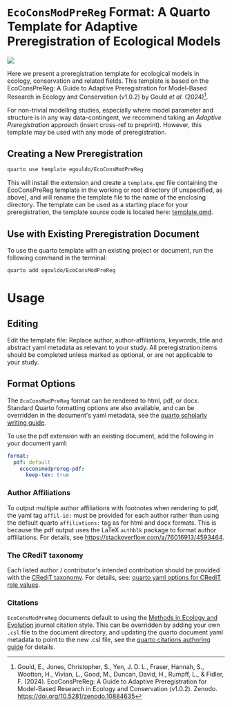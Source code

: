 # `EcoConsModPreReg` Format: A Quarto Template for Adaptive Preregistration of Ecological Models

[![](https://zenodo.org/badge/914660247.svg)](https://doi.org/10.5281/zenodo.15655052)

Here we present a preregistration template for ecological models in ecology, conservation and related fields. This template is based on the EcoConsPreReg: A Guide to Adaptive Preregistration for Model-Based Research in Ecology and Conservation (v1.0.2) by Gould *et al.* (2024)[^readme-1].

[^readme-1]: Gould, E., Jones, Christopher, S., Yen, J. D. L., Fraser, Hannah, S., Wootton, H., Vivian, L., Good, M., Duncan, David, H., Rumpff, L., & Fidler, F. (2024). EcoConsPreReg: A Guide to Adaptive Preregistration for Model-Based Research in Ecology and Conservation (v1.0.2). Zenodo. <https://doi.org/10.5281/zenodo.10884635>

For non-trivial modelling studies, especially where model parameter and structure is in any way data-contingent, we recommend taking an *Adaptive Preregistration* approach (insert cross-ref to preprint). However, this template may be used with any mode of preregistration.

## Creating a New Preregistration

``` bash
quarto use template egouldo/EcoConsModPreReg
```

This will install the extension and create a `template.qmd` file containing the EcoConsPreReg template in the working or root directory (if unspecified, as above), and will rename the template file to the name of the enclosing directory. The template can be used as a starting place for your preregistration, the template source code is located here: [template.qmd](template.qmd).

## Use with Existing Preregistration Document

To use the quarto template with an existing project or document, run the following command in the terminal:

``` bash
quarto add egouldo/EcoConsModPreReg
```

# Usage

## Editing

Edit the template file: Replace author, author-affiliations, keywords, title and abstract yaml metadata as relevant to your study. All preregistration items should be completed unless marked as optional, or are not applicable to your study.

## Format Options

The `EcoConsModPreReg` format can be rendered to html, pdf, or docx. Standard Quarto formatting options are also available, and can be overridden in the document's yaml metadata, see the [quarto scholarly writing guide](https://quarto.org/docs/authoring/front-matter.html).

To use the pdf extension with an existing document, add the following in your document yaml:

``` yaml
format:
  pdf: default
    ecoconsmodprereg-pdf:
      keep-tex: true
```

### Author Affiliations

To output multiple author affiliations with footnotes when rendering to pdf, the yaml tag `affil-id:` must be provided for each author rather than using the default quarto `affiliations:` tag as for html and docx formats. This is because the pdf output uses the LaTeX `authblk` package to format author affiliations. For details, see <https://stackoverflow.com/a/76016913/4593464>.

### The CRediT taxonomy

Each listed author / contributor's intended contribution should be provided with the [CRediT taxonomy](https://credit.niso.org/). For details, see: [quarto yaml options for CRediT role values](https://quarto.org/docs/journals/authors.html#roles).

### Citations

`EcoConsModPreReg` documents default to using the [Methods in Ecology and Evolution](https://besjournals.onlinelibrary.wiley.com/hub/journal/2041210x/author-guidelines "Author Guidelines") journal citation style. This can be overridden by adding your own `.csl` file to the document directory, and updating the quarto document yaml metadata to point to the new .csl file, see the [quarto citations authoring guide](https://quarto.org/docs/authoring/citations.html) for details.
